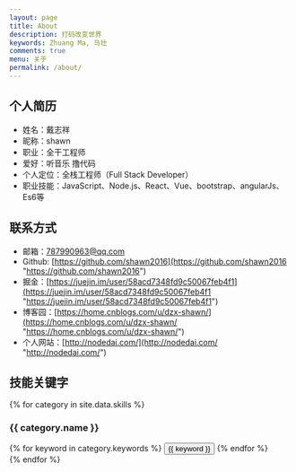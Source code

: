 ```yaml
---
layout: page
title: About
description: 打码改变世界
keywords: Zhuang Ma, 马壮
comments: true
menu: 关于
permalink: /about/
---
```


## 个人简历
- 姓名：戴志祥
- 昵称：shawn
- 职业：全干工程师
- 爱好：听音乐 撸代码
- 个人定位：全栈工程师（Full Stack Developer）
- 职业技能：JavaScript、Node.js、React、Vue、bootstrap、angularJs、Es6等


## 联系方式
- 邮箱：787990963@qq.com
- Github: [https://github.com/shawn2016](https://github.com/shawn2016 "https://github.com/shawn2016")
- 掘金：[https://juejin.im/user/58acd7348fd9c50067feb4f1](https://juejin.im/user/58acd7348fd9c50067feb4f1 "https://juejin.im/user/58acd7348fd9c50067feb4f1")
- 博客园：[https://home.cnblogs.com/u/dzx-shawn/](https://home.cnblogs.com/u/dzx-shawn/ "https://home.cnblogs.com/u/dzx-shawn/")
- 个人网站：[http://nodedai.com/](http://nodedai.com/ "http://nodedai.com/")
## 技能关键字

{% for category in site.data.skills %}
### {{ category.name }}
<div class="btn-inline">
{% for keyword in category.keywords %}
<button class="btn btn-outline" type="button">{{ keyword }}</button>
{% endfor %}
</div>
{% endfor %}
